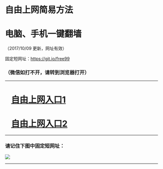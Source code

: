 ﻿# 自由上网简易方法

# 电脑、手机一键翻墙

（2017/10/09 更新，网址有效）

固定短网址：https://git.io/free99

### （微信如打不开，请转到浏览器打开）


***





# &nbsp;&nbsp; <a href="http://ft2705820450.fwq-tz-1001.info/fwqtz01.html?t=10090018160 " target="_blank">自由上网入口1</a>
# &nbsp;&nbsp; <a href="http://ft1785332121.fwq-tz-1002.info/fwqtz02.html?t=100900120881 " target="_blank">自由上网入口2</a>
***

### 请记住下图中固定短网址：

<img src="https://s3-us-west-2.amazonaws.com/fwq-1001/yjfq-20170905okok.png" /> 


***

